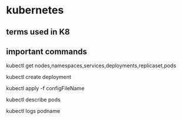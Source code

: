 # kubernetes

## terms used in K8


## important commands

kubectl get nodes,namespaces,services,deployments,replicaset,pods

kubectl create deployment

kubectl apply -f configFileName 

kubectl describe pods

kubectl logs podname


      
